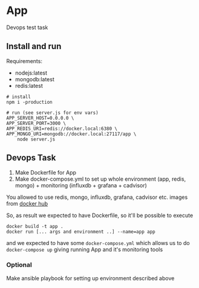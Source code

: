 # App

Devops test task

## Install and run

Requirements:

* nodejs:latest
* mongodb:latest
* redis:latest

```
# install
npm i -production

# run (see server.js for env vars)
APP_SERVER_HOST=0.0.0.0 \
APP_SERVER_PORT=3000 \
APP_REDIS_URI=redis://docker.local:6380 \
APP_MONGO_URI=mongodb://docker.local:27117/app \
    node server.js
```

## Devops Task

1. Make Dockerfile for App
2. Make docker-compose.yml to set up whole environment (app, redis, mongo) + monitoring (influxdb + grafana + cadvisor)

You allowed to use redis, mongo, influxdb, grafana, cadvisor etc. images from [docker hub](https://hub.docker.com)

So, as result we expected to have Dockerfile, so it'll be possible to execute

```
docker build -t app .
docker run [... args and environment ..] --name=app app
```

and we expected to have some `docker-compose.yml` which allows us to do `docker-compose up` giving running App and it's monitoring tools

### Optional

Make ansible playbook for setting up environment described above